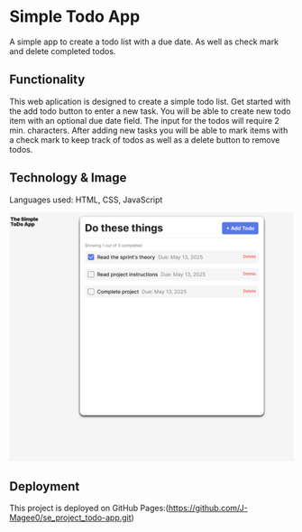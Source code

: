 # Simple Todo App

A simple app to create a todo list with a due date. As well as check mark and delete completed todos.

## Functionality

This web aplication is designed to create a simple todo list. Get started with the add todo button to enter a new task. You will be able to create new todo item with an optional due date field. The input for the todos will require 2 min. characters. After adding new tasks you will be able to mark items with a check mark to keep track of todos as well as a delete button to remove todos.

## Technology & Image

Languages used: HTML, CSS, JavaScript

![Todo preview](./images/TodoApp.png)

## Deployment

This project is deployed on GitHub Pages:(https://github.com/J-Magee0/se_project_todo-app.git)
